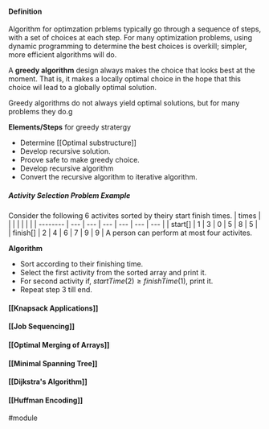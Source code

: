 #### Definition
Algorithm for optimzation prblems typically go through a sequence of steps, with a set of choices at each step. For many optimization problems, using dynamic programming to determine the best choices is overkill; simpler, more efficient algorithms will do.

A **greedy algorithm** design always makes the choice that looks best at the moment. That is, it makes a locally optimal choice in the hope that this choice wil lead to a globally optimal solution.

Greedy algorithms do not always yield optimal solutions, but for many problems they do.g

**Elements/Steps** for greedy stratergy
* Determine [[Optimal substructure]]
* Develop recursive solution.
* Proove safe to make greedy choice.
* Develop recursive algorithm
* Convert the recursive algorithm to iterative algorithm.

##### Activity Selection Problem Example
Consider the following 6 activites sorted by theiry start finish times.
| times    |     |     |     |     |     |     |
| -------- | --- | --- | --- | --- | --- | --- |
| start[]  | 1   | 3   | 0   | 5   | 8   | 5   |
| finish[] | 2   | 4   | 6   | 7   | 9   | 9    |
A person can perform at most four activites.

**Algorithm**
* Sort according to their finishing time.
* Select the first activity from the sorted array and print it.
* For second activity if, $startTime(2)\ge finishTime(1)$, print it.
* Repeat step 3 till end.

#### [[Knapsack Applications]]
#### [[Job Sequencing]]
#### [[Optimal Merging of Arrays]]
#### [[Minimal Spanning Tree]]
#### [[Dijkstra's Algorithm]]
#### [[Huffman Encoding]]

#module

